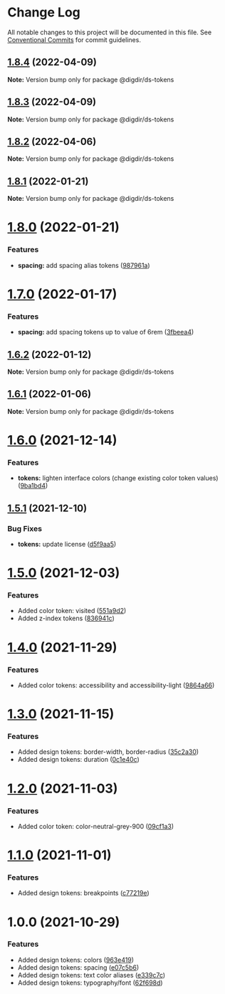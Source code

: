 # Change Log

All notable changes to this project will be documented in this file.
See [Conventional Commits](https://conventionalcommits.org) for commit guidelines.

## [1.8.4](https://github.com/felleslosninger/tlp-storybook-base/compare/@digdir/ds-tokens@1.8.3...@digdir/ds-tokens@1.8.4) (2022-04-09)

**Note:** Version bump only for package @digdir/ds-tokens






## [1.8.3](https://github.com/felleslosninger/tlp-storybook-base/compare/@digdir/ds-tokens@1.8.1...@digdir/ds-tokens@1.8.3) (2022-04-09)

**Note:** Version bump only for package @digdir/ds-tokens






## [1.8.2](https://github.com/felleslosninger/tlp-storybook-base/compare/@digdir/ds-tokens@1.8.1...@digdir/ds-tokens@1.8.2) (2022-04-06)

**Note:** Version bump only for package @digdir/ds-tokens





## [1.8.1](https://github.com/felleslosninger/tlp-storybook-base/compare/@digdir/ds-tokens@1.8.0...@digdir/ds-tokens@1.8.1) (2022-01-21)

**Note:** Version bump only for package @digdir/ds-tokens





# [1.8.0](https://github.com/felleslosninger/tlp-storybook-base/compare/@digdir/ds-tokens@1.7.0...@digdir/ds-tokens@1.8.0) (2022-01-21)


### Features

* **spacing:** add spacing alias tokens ([987961a](https://github.com/felleslosninger/tlp-storybook-base/commit/987961aba3172cf6fd57255b7ede548920115e53))





# [1.7.0](https://github.com/felleslosninger/tlp-storybook-base/compare/@digdir/ds-tokens@1.6.2...@digdir/ds-tokens@1.7.0) (2022-01-17)


### Features

* **spacing:** add spacing tokens up to value of 6rem ([3fbeea4](https://github.com/felleslosninger/tlp-storybook-base/commit/3fbeea44385d40221a76d211f64ccf0ca178ae43))





## [1.6.2](https://github.com/felleslosninger/tlp-design-admin/compare/@digdir/ds-tokens@1.6.1...@digdir/ds-tokens@1.6.2) (2022-01-12)

**Note:** Version bump only for package @digdir/ds-tokens





## [1.6.1](https://github.com/felleslosninger/tlp-design-admin/compare/@digdir/ds-tokens@1.6.0...@digdir/ds-tokens@1.6.1) (2022-01-06)

**Note:** Version bump only for package @digdir/ds-tokens





# [1.6.0](https://github.com/felleslosninger/tlp-design-admin/compare/@digdir/ds-tokens@1.5.1...@digdir/ds-tokens@1.6.0) (2021-12-14)


### Features

* **tokens:** lighten interface colors (change existing color token values) ([9ba1bd4](https://github.com/felleslosninger/tlp-design-admin/commit/9ba1bd40688bf50832a4271294324170e8fd2790))





## [1.5.1](https://github.com/felleslosninger/tlp-design-admin/compare/@digdir/ds-tokens@1.5.0...@digdir/ds-tokens@1.5.1) (2021-12-10)


### Bug Fixes

* **tokens:** update license ([d5f9aa5](https://github.com/felleslosninger/tlp-design-admin/commit/d5f9aa55ba227999e151a823a0e09768d23598e4))





# [1.5.0](https://github.com/felleslosninger/tlp-design-admin/compare/@digdir/ds-tokens@1.4.0...@digdir/ds-tokens@1.5.0) (2021-12-03)


### Features

* Added color token: visited ([551a9d2](https://github.com/felleslosninger/tlp-design-admin/commit/551a9d20e477f7b139c81b1557d30b01bfd6825e))
* Added z-index tokens ([836941c](https://github.com/felleslosninger/tlp-design-admin/commit/836941cde5dfe42a5854814c0f7aa29d18588a5a))





# [1.4.0](https://github.com/felleslosninger/tlp-design-admin/compare/@digdir/ds-tokens@1.3.0...@digdir/ds-tokens@1.4.0) (2021-11-29)


### Features

* Added color tokens: accessibility and accessibility-light ([9864a66](https://github.com/felleslosninger/tlp-design-admin/commit/9864a6634695e3dc51ef68f80b82dcccc045b75a))





# [1.3.0](https://github.com/felleslosninger/tlp-design-admin/compare/@digdir/ds-tokens@1.2.0...@digdir/ds-tokens@1.3.0) (2021-11-15)


### Features

* Added design tokens: border-width, border-radius ([35c2a30](https://github.com/felleslosninger/tlp-design-admin/commit/35c2a30ba5aa7bf73e2136d36d98730ff728422a))
* Added design tokens: duration ([0c1e40c](https://github.com/felleslosninger/tlp-design-admin/commit/0c1e40c95a6cbc3c129a05281f3bde90ae4dcff0))





# [1.2.0](https://github.com/felleslosninger/tlp-design-admin/compare/@digdir/ds-tokens@1.1.0...@digdir/ds-tokens@1.2.0) (2021-11-03)


### Features

* Added color token: color-neutral-grey-900 ([09cf1a3](https://github.com/felleslosninger/tlp-design-admin/commit/09cf1a3a6e1c8f84a9899ab045fb8c711980aa91))





# [1.1.0](https://github.com/felleslosninger/tlp-design-admin/compare/@digdir/ds-tokens@1.0.0...@digdir/ds-tokens@1.1.0) (2021-11-01)


### Features

* Added design tokens: breakpoints ([c77219e](https://github.com/felleslosninger/tlp-design-admin/commit/c77219ef63355aa26f6c8c40039c18efc76e127a))





# 1.0.0 (2021-10-29)


### Features

* Added design tokens: colors ([963e419](https://github.com/felleslosninger/tlp-design-admin/commit/963e419389ab25ab85c74390b20645d398e5495a))
* Added design tokens: spacing ([e07c5b6](https://github.com/felleslosninger/tlp-design-admin/commit/e07c5b650f6b70cde5b40ed7c6be688885396ca4))
* Added design tokens: text color aliases ([e339c7c](https://github.com/felleslosninger/tlp-design-admin/commit/e339c7c0ca3a3083627aaccc26cf10539ce66a82))
* Added design tokens: typography/font ([62f698d](https://github.com/felleslosninger/tlp-design-admin/commit/62f698d60b3b3f71afca2d7cde1e798b216fd26f))
